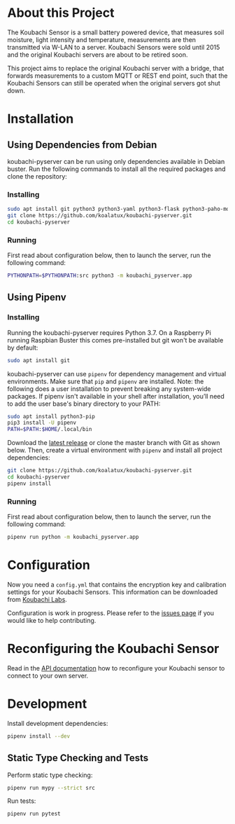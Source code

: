 # About this Project

The Koubachi Sensor is a small battery powered device, that measures
soil moisture, light intensity and temperature, measurements are then
transmitted via W-LAN to a server. Koubachi Sensors were sold until 2015
and the original Koubachi servers are about to be retired soon.

This project aims to replace the original Koubachi server with a bridge,
that forwards measurements to a custom MQTT or REST end point, such that
the Koubachi Sensors can still be operated when the original servers got
shut down.

# Installation

## Using Dependencies from Debian

koubachi-pyserver can be run using only dependencies available in
Debian buster. Run the following commands to install all the required
packages and clone the repository:

### Installing

```bash
sudo apt install git python3 python3-yaml python3-flask python3-paho-mqtt python3-crypto
git clone https://github.com/koalatux/koubachi-pyserver.git
cd koubachi-pyserver
```

### Running

First read about configuration below, then to launch the server, run the
following command:

```bash
PYTHONPATH=$PYTHONPATH:src python3 -m koubachi_pyserver.app
```

## Using Pipenv

### Installing

Running the koubachi-pyserver requires Python 3.7. On a Raspberry Pi
running Raspbian Buster this comes pre-installed but git won't be
available by default:

```bash
sudo apt install git
```

koubachi-pyserver can use `pipenv` for dependency management and virtual
environments. Make sure that `pip` and  `pipenv` are installed. Note:
the following does a user installation to prevent breaking any
system-wide packages. If pipenv isn't available in your shell after
installation, you’ll need to add the user base's binary directory to
your PATH:

```bash
sudo apt install python3-pip
pip3 install -U pipenv
PATH=$PATH:$HOME/.local/bin
```
 
Download the [latest
release](https://github.com/koalatux/koubachi-pyserver/releases) or
clone the master branch with Git as shown below. Then, create a virtual
environment with `pipenv` and install all project dependencies:

```bash
git clone https://github.com/koalatux/koubachi-pyserver.git
cd koubachi-pyserver
pipenv install
```

### Running

First read about configuration below, then to launch the server, run the
following command:

```bash
pipenv run python -m koubachi_pyserver.app
```

# Configuration

Now you need a `config.yml` that contains the encryption key and
calibration settings for your Koubachi Sensors. This information can be
downloaded from [Koubachi Labs](https://labs.koubachi.com).

Configuration is work in progress. Please refer to the [issues
page](https://github.com/koalatux/koubachi-pyserver/issues) if you would
like to help contributing.

# Reconfiguring the Koubachi Sensor

Read in the [API
documentation](https://github.com/koubachi-sensor/api-docs#change-the-sensors-server-address)
how to reconfigure your Koubachi sensor to connect to your own server.

# Development

Install development dependencies:

```bash
pipenv install --dev
```

## Static Type Checking and Tests

Perform static type checking:

```bash
pipenv run mypy --strict src
```

Run tests:

```bash
pipenv run pytest
```
